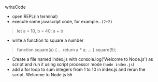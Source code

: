 writeCode

- open REPL(in terminal)
- execute some javascript code, for example...`(2+2)`
> let a = 10, b = 40;
> a + b
- write a function to square a number
> function square(a) {
... return a * a;
... }
> square(5);
- Create a file named index.js with console.log('Welcome to Node.js') as script and run it using script processor mode (`node index.js`)
- add a for loop to sum integers from 1 to 10 in index.js and rerun the script.
Welcome to Node.js
55